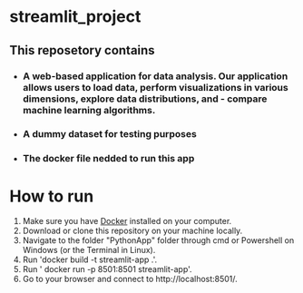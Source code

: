 # streamlit_project 
## This reposetory contains
- ### A web-based application for data analysis. Our application allows users to load data, perform visualizations in various dimensions, explore data distributions, and - compare machine learning algorithms.
- ### A dummy dataset for testing purposes
- ### The docker file nedded to run this app

# How to run
1. Make sure you have [Docker](https://www.docker.com/) installed on your computer.
2. Download or clone this repository on your machine locally.
3. Navigate to the folder "PythonApp" folder through cmd or Powershell on Windows (or the Terminal in Linux).
4.  Run 'docker build -t streamlit-app .'.
5.  Run ' docker run -p 8501:8501 streamlit-app'.
6.  Go to your browser and connect to http://localhost:8501/.
   
